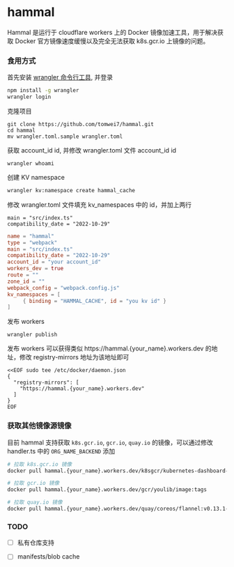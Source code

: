 # hammal

Hammal 是运行于 cloudflare workers 上的 Docker 镜像加速工具，用于解决获取 Docker 官方镜像速度缓慢以及完全无法获取 k8s.gcr.io 上镜像的问题。

### 食用方式

首先安装 [wrangler 命令行工具](https://developers.cloudflare.com/workers/get-started/guide/), 并登录
```bash
npm install -g wrangler
wrangler login
```
克隆项目
```
git clone https://github.com/tomwei7/hammal.git
cd hammal
mv wrangler.toml.sample wrangler.toml
```
获取 account_id id, 并修改 wrangler.toml 文件 account_id id
```
wrangler whoami
```


创建 KV namespace
```bash
wrangler kv:namespace create hammal_cache
```
修改 wrangler.toml 文件填充 kv_namespaces 中的 id，并加上两行
```
main = "src/index.ts"
compatibility_date = "2022-10-29"
```

```toml
name = "hammal"
type = "webpack"
main = "src/index.ts"
compatibility_date = "2022-10-29"
account_id = "your account_id"
workers_dev = true
route = ""
zone_id = ""
webpack_config = "webpack.config.js"
kv_namespaces = [
	 { binding = "HAMMAL_CACHE", id = "you kv id" }
]
```

发布 workers

```
wrangler publish
```

发布 workers 可以获得类似 https://hammal.{your_name}.workers.dev  的地址，修改 registry-mirrors 地址为该地址即可

```
<<EOF sudo tee /etc/docker/daemon.json
{
  "registry-mirrors": [
    "https://hammal.{your_name}.workers.dev"
  ]
}
EOF
```

### 获取其他镜像源镜像

目前 hammal 支持获取 `k8s.gcr.io`, `gcr.io`, `quay.io` 的镜像，可以通过修改 handler.ts 中的 `ORG_NAME_BACKEND` 添加

```bash
# 拉取 k8s.gcr.io 镜像
docker pull hammal.{your_name}.workers.dev/k8sgcr/kubernetes-dashboard-amd64:v1.8.3

# 拉取 gcr.io 镜像
docker pull hammal.{your_name}.workers.dev/gcr/youlib/image:tags

# 拉取 quay.io 镜像
docker pull hammal.{your_name}.workers.dev/quay/coreos/flannel:v0.13.1-rc2
```

### TODO

- [ ] 私有仓库支持
- [ ] manifests/blob cache

